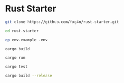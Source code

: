# Rust Starter

```bash
git clone https://github.com/fxg4n/rust-starter.git
 ```

```bash
cd rust-starter
 ```

```bash
cp env.example .env
 ```

```bash
cargo build
 ```

```bash
cargo run
 ```

```bash
cargo test
 ```

```bash
cargo build --release
 ```
